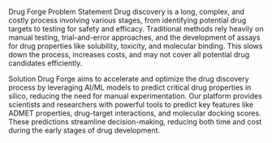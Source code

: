 Drug Forge
Problem Statement
Drug discovery is a long, complex, and costly process involving various stages, from identifying potential drug targets to testing for safety and efficacy. Traditional methods rely heavily on manual testing, trial-and-error approaches, and the development of assays for drug properties like solubility, toxicity, and molecular binding. This slows down the process, increases costs, and may not cover all potential drug candidates efficiently.

Solution
Drug Forge aims to accelerate and optimize the drug discovery process by leveraging AI/ML models to predict critical drug properties in silico, reducing the need for manual experimentation. Our platform provides scientists and researchers with powerful tools to predict key features like ADMET properties, drug-target interactions, and molecular docking scores. These predictions streamline decision-making, reducing both time and cost during the early stages of drug development.
